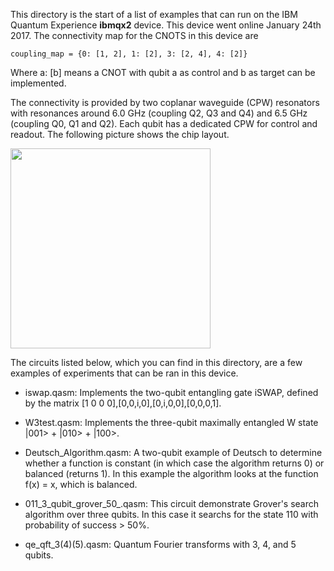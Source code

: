 This directory is the start of a list of examples that can run on the IBM Quantum Experience **ibmqx2** device. This device went online January 24th 2017.
The connectivity map for the CNOTS in this device are
```
coupling_map = {0: [1, 2], 1: [2], 3: [2, 4], 4: [2]}
```
Where a: [b] means a CNOT with qubit a as control and b as target can be implemented.

The connectivity is provided by two coplanar waveguide (CPW) resonators with resonances around 6.0 GHz (coupling Q2, Q3 and Q4) and 6.5 GHz (coupling Q0, Q1 and Q2). Each qubit has a dedicated CPW for control and readout. The following picture shows the chip layout.


<img src="images/5qubitQXlabeled.png?raw=true" width="320">


The circuits listed below, which you can find in this directory, are a few examples of experiments that can be ran in this device.

- iswap.qasm: Implements the two-qubit entangling gate iSWAP, defined by the matrix
[1 0 0 0],[0,0,i,0],[0,i,0,0],[0,0,0,1].

- W3test.qasm: Implements the three-qubit maximally entangled W state |001> + |010> + |100>.

- Deutsch_Algorithm.qasm: A two-qubit example of Deutsch to determine whether a function is constant (in which case the algorithm returns 0) or balanced (returns 1). In this example the algorithm looks at the function f(x) = x, which is balanced.

- 011\_3\_qubit\_grover_50_.qasm: This circuit demonstrate Grover's search algorithm over three qubits. In this case it searchs for the state 110 with probability of success > 50%.

- qe\_qft\_3(4)(5).qasm: Quantum Fourier transforms with 3, 4, and 5 qubits.
